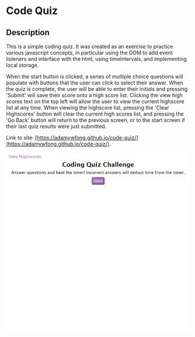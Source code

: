 # Code Quiz

## Description

This is a simple coding quiz.  It was created as an exercise to practice various javascript concepts, in particular using the DOM to add event listeners and interface with the html, using timeIntervals, and implementing local storage.

When the start button is clicked, a series of multiple choice questions will populate with buttons that the user can click to select their answer.  When the quiz is complete, the user will be able to enter their initials and pressing 'Submit' will save their score onto a high score list.  Clicking the view high scores text on the top left will allow the user to view the current highscore list at any time.  When viewing the highscore list, pressing the 'Clear Highscores' button will clear the current high scores list, and pressing the 'Go Back' button will return to the previous screen, or to the start screen if their last quiz results were just submitted.

Link to site: [https://adamywfong.github.io/code-quiz/](https://adamywfong.github.io/code-quiz/).

![Screenshot of Code quiz start screen](assets/images/page-screenshot.jpeg)